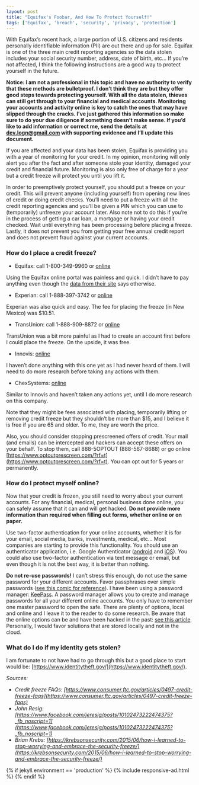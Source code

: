 ```yaml
---
layout: post
title: "Equifax's Foobar, And How To Protect Yourself!"
tags: ['Equifax', 'breach', 'security', 'privacy', 'protection']
---
```

With Equifax’s recent hack, a large portion of U.S. citizens and residents personally identifiable information (PII) are out there and up for sale. Equifax is one of the three main credit reporting agencies so the data stolen includes your social security number, address, date of birth, etc… If you’re not affected, I think the following instructions are a good way to protect yourself in the future.

**Notice: I am not a professional in this topic and have no authority to verify that these methods are bulletproof. I don’t think they are but they offer good steps towards protecting yourself. With all the data stolen, thieves can still get through to your financial and medical accounts. Monitoring your accounts and activity online is key to catch the ones that may have slipped through the cracks. I’ve just gathered this information so make sure to do your due diligence if something doesn’t make sense. If you’d like to add information or correct me, send the details at [dev.logn@gmail.com](mailto:dev.logn@gmail.com) with supporting evidence and I’ll update this document.**

If you are affected and your data has been stolen, Equifax is providing you with a year of monitoring for your credit. In my opinion, monitoring will only alert you after the fact and after someone stole your identity, damaged your credit and financial future. Monitoring is also only free of charge for a year but a credit freeze will protect you until you lift it.

In order to preemptively protect yourself, you should put a freeze on your credit. This will prevent anyone (including yourself) from opening new lines of credit or doing credit checks. You’ll need to put a freeze with all the credit reporting agencies and you’ll be given a PIN which you can use to (temporarily) unfreeze your account later. Also note not to do this if you’re in the process of getting a car loan, a mortgage or having your credit checked. Wait until everything has been processing before placing a freeze. Lastly, it does not prevent you from getting your free annual credit report and does not prevent fraud against your current accounts.

### How do I place a credit freeze?

- Equifax: call 1-800-349-9960 or [online](https://www.freeze.equifax.com/Freeze/jsp/SFF_PersonalIDInfo.jsp)

Using the Equifax online portal was painless and quick. I didn’t have to pay anything even though the [data from their site](https://help.equifax.com/s/article/ka137000000DSDyAAO/What-are-the-security-freeze-fees-in-my-state) says otherwise.

- Experian: call 1-888-397-3742 or [online](https://www.experian.com/freeze/center.html)

Experian was also quick and easy. The fee for placing the freeze (in New Mexico) was $10.51.

- TransUnion: call 1-888-909-8872 or [online](https://www.transunion.com/credit-freeze/place-credit-freeze)

TransUnion was a bit more painful as I had to create an account first before I could place the freeze. On the upside, it was free.

- Innovis: [online](https://www.innovis.com/securityFreeze/index)

I haven’t done anything with this one yet as I had never heard of them. I will need to do more research before taking any actions with them.

- ChexSystems: [online](https://www.chexsystems.com/web/chexsystems/consumerdebit/page/securityfreeze/placefreeze/!ut/p/z1/04_Sj9CPykssy0xPLMnMz0vMAfIjo8ziDRxdHA1Ngg18_D1CjAwcXV193I2NvA3dLY31w_EqcDXUj6JEf6AJifrdA_zdgAp8_SyCQ32MDAzMKbMfqACsHwdwNADqj8JrBSgE8CoAeRFVARY_EHJFQW5oaGiEQaZnuqIiAPFFG7E!/dz/d5/L2dBISEvZ0FBIS9nQSEh/)

Similar to Innovis and haven’t taken any actions yet, until I do more research on this company.

Note that they might be fees associated with placing, temporarily lifting or removing credit freeze but they shouldn’t be more than $15, and I believe it is free if you are 65 and older. To me, they are worth the price.

Also, you should consider stopping prescreened offers of credit. Your mail (and emails) can be intercepted and hackers can accept these offers on your behalf. To stop them, call 888-5OPTOUT (888-567-8688) or go online [https://www.optoutprescreen.com/?rf=t](https://www.optoutprescreen.com/?rf=t). You can opt out for 5 years or permanently.

### How do I protect myself online?

Now that your credit is frozen, you still need to worry about your current accounts. For any financial, medical, personal business done online, you can safely assume that it can and will get hacked. **Do not provide more information than required when filling out forms, whether online or on paper.**

Use two-factor authentication for your online accounts, whether it is for your email, social media, banks, investments, medical, etc… Most companies are starting to provide this functionality. You should use an authenticator application, i.e. Google Authenticator ([android](https://play.google.com/store/apps/details?id=com.google.android.apps.authenticator2) and [iOS](https://itunes.apple.com/us/app/google-authenticator/id388497605?mt=8)). You could also use two-factor authentication via text message or email, but even though it is not the best way, it is better than nothing.

**Do not re-use passwords!** I can’t stress this enough, do not use the same password for your different accounts. Favor passphrases over simple passwords ([see this comic for reference](https://www.xkcd.com/936/)). I have been using a password manager: [KeePass](http://keepass.info/). A password manager allows you to create and manage passwords for all your different online accounts. You only have to remember one master password to open the safe. There are plenty of options, local and online and I leave it to the reader to do some research. Be aware that the online options can be and have been hacked in the past: [see this article](https://blog.lastpass.com/2015/06/lastpass-security-notice.html/). Personally, I would favor solutions that are stored locally and not in the cloud.

### What do I do if my identity gets stolen?

I am fortunate to not have had to go through this but a good place to start would be: [https://www.identitytheft.gov/](https://www.identitytheft.gov/).


*Sources:*
- *Credit freeze FAQs: [https://www.consumer.ftc.gov/articles/0497-credit-freeze-faqs](https://www.consumer.ftc.gov/articles/0497-credit-freeze-faqs)*
- *John Resig: [https://www.facebook.com/jeresig/posts/10102473222474375?_fb_noscript=1](https://www.facebook.com/jeresig/posts/10102473222474375?_fb_noscript=1)*
- *Brian Krebs: [https://krebsonsecurity.com/2015/06/how-i-learned-to-stop-worrying-and-embrace-the-security-freeze/](https://krebsonsecurity.com/2015/06/how-i-learned-to-stop-worrying-and-embrace-the-security-freeze/)*

{% if jekyll.environment == 'production' %}
  {% include responsive-ad.html %}
{% endif %}
